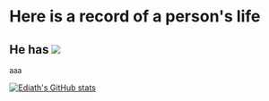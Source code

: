 # Here is a record of a person's life
## He has ![](https://img.shields.io/github/followers/Ediath-Wu?style=social)

<font size="2">aaa</font>

[![Ediath's GitHub stats](https://github-readme-stats.vercel.app/api?username=Ediath-Wu&show_icons=true&theme=chartreuse-dark)](https://github.com/anuraghazra/github-readme-stats)

